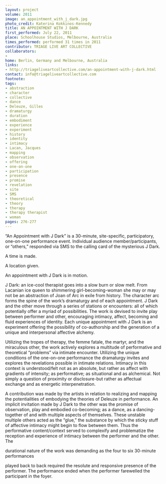 ```yaml
---
layout: project
volume: 2011
image: an_appointment_with_j_dark.jpg
photo_credit: Katerina Kokkinos-Kennedy
title: AN APPOINTMENT WITH J DARK
first_performed: July 22, 2011
place: Schoolhouse Studios, Melbourne, Australia
times_performed: performed 31 times in 2011
contributor: TRIAGE LIVE ART COLLECTIVE
collaborators:
- 
home: Berlin, Germany and Melbourne, Australia
links:
- http://triageliveartcollective.com/an-appointment-with-j-dark.html
contact: info@triageliveartcollective.com
footnote: 
tags:
- abstraction
- character
- collective
- dance
- Deleuze, Gilles
- dramaturgy
- duration
- embodiment
- experience
- experiment
- history
- identity
- intimacy
- Lacan, Jacques
- mapping
- observation
- offering
- one-on-one
- participation
- presence
- promise
- revelation
- site
- SMS
- theoretical
- theory
- therapy
- therapy therapist
- woman
pages: 276-277
---
```


“An Appointment with J Dark” is a 30-minute, site-specific, participatory, one-on-one performance event. Individual audience member/participants, or “others,” responded via SMS to the calling card of the mysterious J Dark. 

A time is made. 

A location given. 

An appointment with J Dark is in motion. 

J Dark: an ice-cool therapist goes into a slow burn or slow melt. From Lacanian ice queen to shimmering girl-becoming-woman she may or may not be an abstraction of Joan of Arc in exile from history. The character arc forms the spine of the work’s dramaturgy and of each appointment. J Dark and the other move through a series of stations or encounters: all of which potentially offer a myriad of possibilities. The work is devised to invite play between performer and other, encouraging intimacy, affect, becoming and fluid experiences of identity. Each unique appointment with J Dark is an experiment offering the possibility of co-authorship and the generation of a unique and interpersonal affective alchemy. 

Utilizing the tropes of therapy, the femme fatale, the martyr, and the miraculous other, the work actively explores a multitude of performative and theoretical “problems” via intimate encounter. Utilizing the unique conditions of the one-on-one performance the dramaturgy invites and explores the revelations possible in intimate relations. Intimacy in this context is understood/felt not as an absolute, but rather as affect with gradients of intensity; as performative; as situational and as alchemical. Not simply a question of proximity or disclosure-but rather as affectual exchange and as energetic interpenetration.

A contribution was made by the artists in relation to realizing and mapping the potentialities of embodying the theories of Deleuze in performance. An implicit invitation made by J Dark to the other was the promise of observation, play and embodied co-becoming; as a dance, as a dancing-together of and with multiple aspects of themselves. These unstable multiple others acted as the “glue,” the substance by which the sticky stuff of affective intimacy might begin to flow between them. Thus the performative content/context served to complexify and problematize the reception and experience of intimacy between the performer and the other. The 

durational nature of the work was demanding as the four to six 30-minute performances 

played back to back required the resolute and responsive presence of the performer. The performance ended when the performer farewelled the participant in the foyer.
